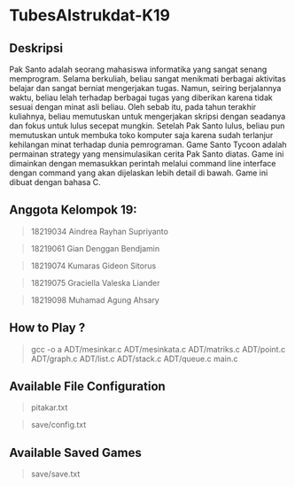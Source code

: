 # TubesAlstrukdat-K19

## Deskripsi
Pak Santo adalah seorang mahasiswa informatika yang sangat senang memprogram. Selama
berkuliah, beliau sangat menikmati berbagai aktivitas belajar dan sangat berniat mengerjakan
tugas. Namun, seiring berjalannya waktu, beliau lelah terhadap berbagai tugas yang diberikan
karena tidak sesuai dengan minat asli beliau. Oleh sebab itu, pada tahun terakhir kuliahnya, beliau
memutuskan untuk mengerjakan skripsi dengan seadanya dan fokus untuk lulus secepat mungkin.
Setelah Pak Santo lulus, beliau pun memutuskan untuk membuka toko komputer saja karena
sudah terlanjur kehilangan minat terhadap dunia pemrograman.
Game Santo Tycoon adalah permainan strategy yang mensimulasikan cerita Pak Santo diatas.
Game ini dimainkan dengan memasukkan perintah melalui command line interface dengan
command yang akan dijelaskan lebih detail di bawah. Game ini dibuat dengan bahasa C.

## Anggota Kelompok 19:

> 18219034 Aindrea Rayhan Supriyanto

> 18219061 Gian Denggan Bendjamin

> 18219074 Kumaras Gideon Sitorus

> 18219075	Graciella Valeska Liander

> 18219098	Muhamad Agung Ahsary

## How to Play ?
> gcc -o a ADT/mesinkar.c ADT/mesinkata.c ADT/matriks.c ADT/point.c ADT/graph.c ADT/list.c ADT/stack.c ADT/queue.c main.c

## Available File Configuration
> pitakar.txt

> save/config.txt

## Available Saved Games
> save/save.txt
